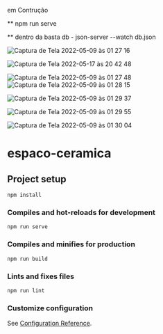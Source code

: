 em Contrução 



** npm run serve

** dentro da basta db - json-server --watch db.json

![Captura de Tela 2022-05-09 às 01 27 16](https://user-images.githubusercontent.com/78916702/167341078-36a4ae27-0bab-4c99-9f2c-877750d4e08e.png)

![Captura de Tela 2022-05-17 às 20 42 48](https://user-images.githubusercontent.com/78916702/168929608-9c666fef-5378-41aa-9562-ab2a59b1869f.png)



![Captura de Tela 2022-05-09 às 01 27 48](https://user-images.githubusercontent.com/78916702/167341103-70371180-8674-42ea-a687-20a3adbd1641.png)
![Captura de Tela 2022-05-09 às 01 28 15](https://user-images.githubusercontent.com/78916702/167341113-f2f0edbb-e45c-4f47-b80a-62965758894f.png)


![Captura de Tela 2022-05-09 às 01 29 37](https://user-images.githubusercontent.com/78916702/167341118-d1eb993f-6677-4be0-b9d7-56e3681e85dc.png)

![Captura de Tela 2022-05-09 às 01 29 55](https://user-images.githubusercontent.com/78916702/167341123-79e1861e-2859-40fe-b96a-60741de53dbb.png)

![Captura de Tela 2022-05-09 às 01 30 04](https://user-images.githubusercontent.com/78916702/167341132-80e7738f-b310-4861-8959-633376abc73a.png)




# espaco-ceramica

## Project setup
```
npm install
```

### Compiles and hot-reloads for development
```
npm run serve
```

### Compiles and minifies for production
```
npm run build
```

### Lints and fixes files
```
npm run lint
```

### Customize configuration
See [Configuration Reference](https://cli.vuejs.org/config/).
